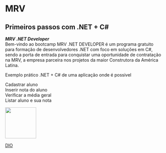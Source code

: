 # MRV
## Primeiros passos com .NET + C#  

***MRV .NET Developer***  
Bem-vindo ao bootcamp MRV .NET DEVELOPER é um programa gratuito para formação de desenvolvedores .NET com foco em soluções em C#, sendo a porta de entrada para conquistar uma oportunidade de contratação na MRV, a empresa parceira nos projetos da maior Construtora da América Latina.  

Exemplo prático .NET + C# de uma aplicação onde é possivel  

Cadastrar aluno  
Inserir nota do aluno  
Verificar a média geral  
Listar aluno e sua nota






<img src="https://user-images.githubusercontent.com/77255300/110392946-83131a80-8048-11eb-9dde-4d79d21fe05d.png" width=100>


[DIO](https://digitalinnovation.one/)  

